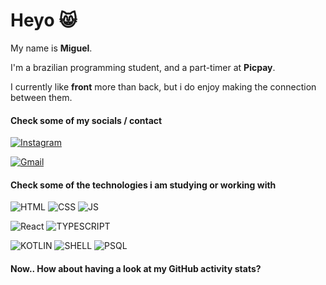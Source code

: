 
<h1>Heyo 😸</h3>

My name is <strong>Miguel</strong>.

I'm a brazilian programming student, and a part-timer at <strong>Picpay</strong>.

I currently like <strong>front</strong> more than back, but i do enjoy making the connection between them.

#### Check some of my socials / contact

[![Instagram](https://img.shields.io/badge/Instagram-E4405F?style=for-the-badge&logo=instagram&logoColor=white)](https://www.instagram.com/miguel_eross/)

[![Gmail](https://img.shields.io/badge/Gmail-4A154B?style=for-the-badge&logo=gmail&logoColor=white)](mailto:m.esoares.ext@picpay.com)

#### Check some of the technologies i am studying or working with

![HTML](https://img.shields.io/badge/HTML-239120?style=for-the-badge&logo=html5&logoColor=white)
![CSS](https://img.shields.io/badge/CSS-239120?&style=for-the-badge&logo=css3&logoColor=white)
![JS](https://img.shields.io/badge/JavaScript-F7DF1E?style=for-the-badge&logo=javascript&logoColor=black)

![React](https://img.shields.io/badge/react-%2320232a.svg?style=for-the-badge&logo=react&logoColor=%2361DAFB)
![TYPESCRIPT](https://img.shields.io/badge/TypeScript-007ACC?style=for-the-badge&logo=typescript&logoColor=white)

![KOTLIN](https://img.shields.io/badge/Kotlin-0095D5?&style=for-the-badge&logo=kotlin&logoColor=white)
![SHELL](https://img.shields.io/badge/Shell_Script-121011?style=for-the-badge&logo=gnu-bash&logoColor=white)
![PSQL](https://img.shields.io/badge/PostgreSQL-316192?style=for-the-badge&logo=postgresql&logoColor=white)

#### Now.. How about having a look at my GitHub activity stats?
